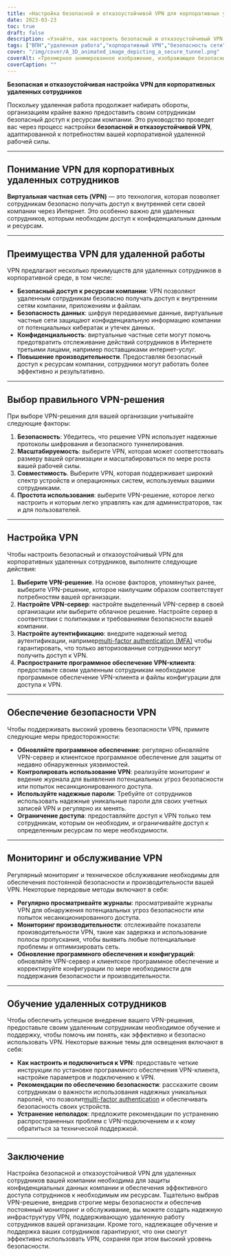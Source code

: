 ```yaml
---
title: «Настройка безопасной и отказоустойчивой VPN для корпоративных удаленных сотрудников»
date: 2023-03-23
toc: true
draft: false
description: «Узнайте, как настроить безопасный и отказоустойчивый VPN для удаленных сотрудников вашей компании, обеспечив безопасный доступ к ресурсам компании».
tags: ["ВПН","удаленная работа","корпоративный VPN","безопасность сети","шифрование","туннельные протоколы","Настройка VPN","VPN-сервер","безопасность VPN","Обслуживание VPN","VPN-мониторинг","VPN-решение","аутентификация","безопасность данных","конфиденциальность","производительность","масштабируемость","совместимость","обучение персонала","лучшие практики"]
cover: "/img/cover/A_3D_animated_image_depicting_a_secure_tunnel.png"
coverAlt: «Трехмерное анимированное изображение, изображающее безопасный туннель, соединяющий ноутбук удаленного работника со зданием компании, символизирующий VPN-подключение. Над туннелем парит значок щита, символизирующий безопасность и отказоустойчивость».
coverCaption: ""
---
```


**Безопасная и отказоустойчивая настройка VPN для корпоративных удаленных сотрудников**

Поскольку удаленная работа продолжает набирать обороты, организациям крайне важно предоставить своим сотрудникам безопасный доступ к ресурсам компании. Это руководство проведет вас через процесс настройки **безопасной и отказоустойчивой VPN**, адаптированной к потребностям вашей корпоративной удаленной рабочей силы.

______

## **Понимание VPN для корпоративных удаленных сотрудников**

**Виртуальная частная сеть (VPN)** — это технология, которая позволяет сотрудникам безопасно получать доступ к внутренней сети своей компании через Интернет. Это особенно важно для удаленных сотрудников, которым необходим доступ к конфиденциальным данным и ресурсам.

______

## **Преимущества VPN для удаленной работы**

VPN предлагают несколько преимуществ для удаленных сотрудников в корпоративной среде, в том числе:

- **Безопасный доступ к ресурсам компании**: VPN позволяют удаленным сотрудникам безопасно получать доступ к внутренним сетям компании, приложениям и файлам.
- **Безопасность данных**: шифруя передаваемые данные, виртуальные частные сети защищают конфиденциальную информацию компании от потенциальных кибератак и утечек данных.
- **Конфиденциальность**: виртуальные частные сети могут помочь предотвратить отслеживание действий сотрудников в Интернете третьими лицами, например поставщиками интернет-услуг.
- **Повышение производительности**. Предоставляя безопасный доступ к ресурсам компании, сотрудники могут работать более эффективно и результативно.

______

## **Выбор правильного VPN-решения**

При выборе VPN-решения для вашей организации учитывайте следующие факторы:

1. **Безопасность**: Убедитесь, что решение VPN использует надежные протоколы шифрования и безопасного туннелирования.
2. **Масштабируемость**: выберите VPN, которая может соответствовать размеру вашей организации и масштабироваться по мере роста вашей рабочей силы.
3. **Совместимость**. Выберите VPN, которая поддерживает широкий спектр устройств и операционных систем, используемых вашими сотрудниками.
4. **Простота использования**: выберите VPN-решение, которое легко настроить и которым легко управлять как для администраторов, так и для пользователей.

______

## **Настройка VPN**

Чтобы настроить безопасный и отказоустойчивый VPN для корпоративных удаленных сотрудников, выполните следующие действия:

1. **Выберите VPN-решение**. На основе факторов, упомянутых ранее, выберите VPN-решение, которое наилучшим образом соответствует потребностям вашей организации.
2. **Настройте VPN-сервер**: настройте выделенный VPN-сервер в своей организации или выберите облачное решение. Настройте сервер в соответствии с политиками и требованиями безопасности вашей компании.
3. **Настройте аутентификацию**: внедрите надежный метод аутентификации, например[multi-factor authentication (MFA)](https://simeononsecurity.ch/articles/what-are-the-diferent-kinds-of-factors-in-mfa/) чтобы гарантировать, что только авторизованные сотрудники могут получить доступ к VPN.
4. **Распространите программное обеспечение VPN-клиента**: предоставьте своим удаленным сотрудникам необходимое программное обеспечение VPN-клиента и файлы конфигурации для доступа к VPN.

______

## **Обеспечение безопасности VPN**

Чтобы поддерживать высокий уровень безопасности VPN, примите следующие меры предосторожности:

- **Обновляйте программное обеспечение**: регулярно обновляйте VPN-сервер и клиентское программное обеспечение для защиты от недавно обнаруженных уязвимостей.
- **Контролировать использование VPN**: реализуйте мониторинг и ведение журнала для выявления потенциальных угроз безопасности или попыток несанкционированного доступа.
- **Используйте надежные пароли**: Требуйте от сотрудников использовать надежные уникальные пароли для своих учетных записей VPN и регулярно их менять.
- **Ограничение доступа**: предоставляйте доступ к VPN только тем сотрудникам, которым он необходим, и ограничивайте доступ к определенным ресурсам по мере необходимости.

______

## **Мониторинг и обслуживание VPN**

Регулярный мониторинг и техническое обслуживание необходимы для обеспечения постоянной безопасности и производительности вашей VPN. Некоторые передовые методы включают в себя:

- **Регулярно просматривайте журналы**: просматривайте журналы VPN для обнаружения потенциальных угроз безопасности или попыток несанкционированного доступа.
- **Мониторинг производительности**: отслеживайте показатели производительности VPN, такие как задержка и использование полосы пропускания, чтобы выявить любые потенциальные проблемы и оптимизировать сеть.
- **Обновление программного обеспечения и конфигураций**: обновляйте VPN-сервер и клиентское программное обеспечение и корректируйте конфигурации по мере необходимости для поддержания безопасности и производительности.

______

## **Обучение удаленных сотрудников**

Чтобы обеспечить успешное внедрение вашего VPN-решения, предоставьте своим удаленным сотрудникам необходимое обучение и поддержку, чтобы помочь им понять, как эффективно и безопасно использовать VPN. Некоторые важные темы для освещения включают в себя:

- **Как настроить и подключиться к VPN**: предоставьте четкие инструкции по установке программного обеспечения VPN-клиента, настройке параметров и подключению к VPN.
- **Рекомендации по обеспечению безопасности**: расскажите своим сотрудникам о важности использования надежных уникальных паролей, что позволит[multi-factor authentication](https://simeononsecurity.ch/articles/what-are-the-diferent-kinds-of-factors-in-mfa/) и обеспечивать безопасность своих устройств.
- **Устранение неполадок**: предложите рекомендации по устранению распространенных проблем с VPN-подключением и к кому обратиться за технической поддержкой.

______

## **Заключение**

Настройка безопасной и отказоустойчивой VPN для удаленных сотрудников вашей компании необходима для защиты конфиденциальных данных компании и обеспечения эффективного доступа сотрудников к необходимым им ресурсам. Тщательно выбрав VPN-решение, внедрив строгие меры безопасности и обеспечив постоянный мониторинг и обслуживание, вы можете создать надежную инфраструктуру VPN, поддерживающую удаленную работу сотрудников вашей организации. Кроме того, надлежащее обучение и поддержка ваших сотрудников гарантируют, что они смогут эффективно использовать VPN, сохраняя при этом высокий уровень безопасности.

